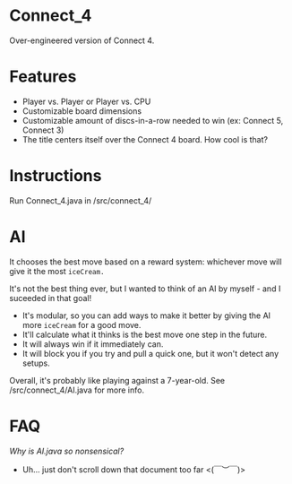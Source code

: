 # Connect_4
Over-engineered version of Connect 4.

# Features
- Player vs. Player or Player vs. CPU
- Customizable board dimensions
- Customizable amount of discs-in-a-row needed to win (ex: Connect 5, Connect 3)
- The title centers itself over the Connect 4 board. How cool is that?

# Instructions
Run Connect_4.java in /src/connect_4/

# AI
It chooses the best move based on a reward system: whichever move will give it the most `iceCream.`

It's not the best thing ever, but I wanted to think of an AI by myself - and I suceeded in that goal!

- It's modular, so you can add ways to make it better by giving the AI more `iceCream` for a good move.
- It'll calculate what it thinks is the best move one step in the future.
- It will always win if it immediately can.
- It will block you if you try and pull a quick one, but it won't detect any setups.

Overall, it's probably like playing against a 7-year-old. See /src/connect_4/AI.java for more info.

# FAQ
*Why is AI.java so nonsensical?*
- Uh... just don't scroll down that document too far <(￣︶￣)>
